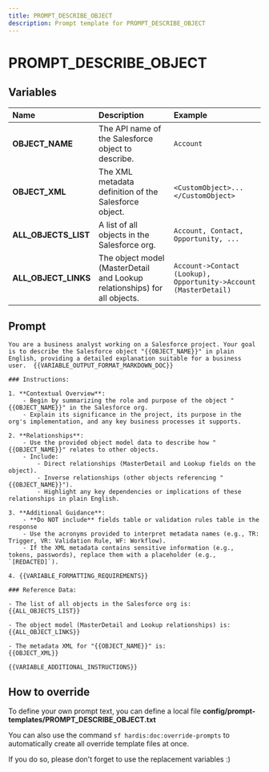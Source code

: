 ```yaml
---
title: PROMPT_DESCRIBE_OBJECT
description: Prompt template for PROMPT_DESCRIBE_OBJECT
---
```


# PROMPT_DESCRIBE_OBJECT

## Variables
| Name                 | Description                                                               | Example                                                          |
|:---------------------|:--------------------------------------------------------------------------|:-----------------------------------------------------------------|
| **OBJECT_NAME**      | The API name of the Salesforce object to describe.                        | `Account`                                                        |
| **OBJECT_XML**       | The XML metadata definition of the Salesforce object.                     | `<CustomObject>...</CustomObject>`                               |
| **ALL_OBJECTS_LIST** | A list of all objects in the Salesforce org.                              | `Account, Contact, Opportunity, ...`                             |
| **ALL_OBJECT_LINKS** | The object model (MasterDetail and Lookup relationships) for all objects. | `Account->Contact (Lookup), Opportunity->Account (MasterDetail)` |

## Prompt

```
You are a business analyst working on a Salesforce project. Your goal is to describe the Salesforce object "{{OBJECT_NAME}}" in plain English, providing a detailed explanation suitable for a business user.  {{VARIABLE_OUTPUT_FORMAT_MARKDOWN_DOC}}

### Instructions:

1. **Contextual Overview**:
    - Begin by summarizing the role and purpose of the object "{{OBJECT_NAME}}" in the Salesforce org.
    - Explain its significance in the project, its purpose in the org's implementation, and any key business processes it supports.

2. **Relationships**:
    - Use the provided object model data to describe how "{{OBJECT_NAME}}" relates to other objects.
    - Include:
        - Direct relationships (MasterDetail and Lookup fields on the object).
        - Inverse relationships (other objects referencing "{{OBJECT_NAME}}").
        - Highlight any key dependencies or implications of these relationships in plain English.

3. **Additional Guidance**:
    - **Do NOT include** fields table or validation rules table in the response
    - Use the acronyms provided to interpret metadata names (e.g., TR: Trigger, VR: Validation Rule, WF: Workflow).
    - If the XML metadata contains sensitive information (e.g., tokens, passwords), replace them with a placeholder (e.g., `[REDACTED]`).

4. {{VARIABLE_FORMATTING_REQUIREMENTS}}

### Reference Data:

- The list of all objects in the Salesforce org is: {{ALL_OBJECTS_LIST}}

- The object model (MasterDetail and Lookup relationships) is: {{ALL_OBJECT_LINKS}}

- The metadata XML for "{{OBJECT_NAME}}" is:
{{OBJECT_XML}}

{{VARIABLE_ADDITIONAL_INSTRUCTIONS}}

```

## How to override

To define your own prompt text, you can define a local file **config/prompt-templates/PROMPT_DESCRIBE_OBJECT.txt**

You can also use the command `sf hardis:doc:override-prompts` to automatically create all override template files at once.

If you do so, please don't forget to use the replacement variables :)
